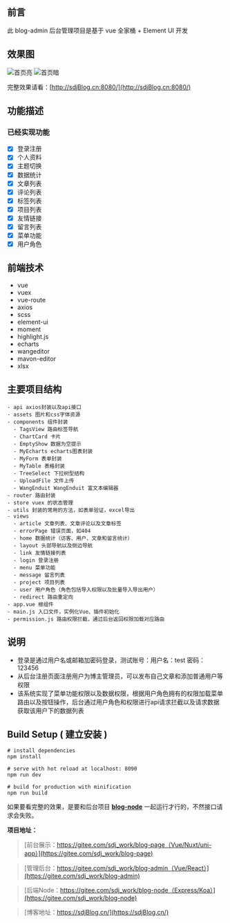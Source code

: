 ## 前言

此 blog-admin 后台管理项目是基于 vue 全家桶 + Element UI 开发

## 效果图

![首页亮](https://s3.ax1x.com/2021/02/25/yviqrF.png)
![首页暗](https://s3.ax1x.com/2021/02/25/yviLb4.png)


完整效果请看：[http://sdjBlog.cn:8080/](http://sdjBlog.cn:8080/)

## 功能描述

### 已经实现功能

- [x] 登录注册
- [x] 个人资料
- [x] 主题切换
- [x] 数据统计
- [x] 文章列表
- [x] 评论列表
- [x] 标签列表
- [x] 项目列表
- [x] 友情链接
- [x] 留言列表
- [x] 菜单功能
- [x] 用户角色

## 前端技术

- vue
- vuex
- vue-route
- axios
- scss
- element-ui
- moment
- highlight.js
- echarts
- wangeditor
- mavon-editor
- xlsx

## 主要项目结构

```
- api axios封装以及api接口
- assets 图片和css字体资源
- components 组件封装
  - TagsView 路由标签导航
  - ChartCard 卡片
  - EmptyShow 数据为空提示
  - MyEcharts echarts图表封装
  - MyForm 表单封装
  - MyTable 表格封装
  - TreeSelect 下拉树型结构
  - UploadFile 文件上传
  - WangEnduit WangEnduit 富文本编辑器
- router 路由封装
- store vuex 的状态管理
- utils 封装的常用的方法，如表单验证，excel导出
- views
  - article 文章列表、文章评论以及文章标签
  - errorPage 错误页面，如404
  - home 数据统计（访客、用户、文章和留言统计）
  - layout 头部导航以及侧边导航
  - link 友情链接列表
  - login 登录注册
  - menu 菜单功能
  - message 留言列表
  - project 项目列表
  - user 用户角色（角色包括导入权限以及批量导入导出用户）
  - redirect 路由重定向
- app.vue 根组件
- main.js 入口文件，实例化Vue、插件初始化
- permission.js 路由权限拦截，通过后台返回权限加载对应路由

```

## 说明

- 登录是通过用户名或邮箱加密码登录，测试账号：用户名：test  密码：123456
- 从后台注册页面注册用户为博主管理员，可以发布自己文章和添加普通用户等权限
- 该系统实现了菜单功能权限以及数据权限，根据用户角色拥有的权限加载菜单路由以及按钮操作，后台通过用户角色和权限进行api请求拦截以及请求数据获取该用户下的数据列表


## Build Setup ( 建立安装 )

```
# install dependencies
npm install

# serve with hot reload at localhost: 8090
npm run dev

# build for production with minification
npm run build
```

如果要看完整的效果，是要和后台项目  **[blog-node](https://gitee.com/sdj_work/blog-node)** 一起运行才行的，不然接口请求会失败。

**项目地址：**

> [前台展示：https://gitee.com/sdj_work/blog-page（Vue/Nuxt/uni-app）](https://gitee.com/sdj_work/blog-page)

> [管理后台：https://gitee.com/sdj_work/blog-admin（Vue/React）](https://gitee.com/sdj_work/blog-admin)

> [后端Node：https://gitee.com/sdj_work/blog-node（Express/Koa）](https://gitee.com/sdj_work/blog-node)

> [博客地址：https://sdjBlog.cn/](https://sdjBlog.cn/)
